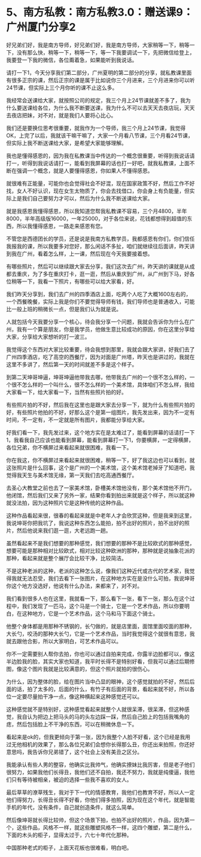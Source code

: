# 5、南方私教：南方私教3.0：赠送课9：广州厦门分享2

好兄弟们好，我是南方导师，好兄弟们好，我是南方导师，大家稍等一下，稍等一下，没有那么快，稍等一下，稍等一下，等一下我要调试一下，先把微信给登上，我要登一下我的微信，各位甭着急，如果能听到我说话。

请打一下1，今天分享我们第二部分，广州夏明的第二部分的分享，就私教课里面有很多正宗的课，然后正宗的课是属于比如说你三个月进来，三个月进来你可以听24节课，但实际上三个月你听的课不止这么多。

我经常会送课给大家，就按照公司的规定，我三个月上24节课就差不多了，我为什么要送课给各位，为什么我不断要送课，我为什么不可以去天天去夜店玩，天天去夜店把妹，对不对，就是我们人要将心比心。

我们还是要换位思考很重要，就我作为一个导师，我三个月上24节课，我觉得OK，上完了以后，我就该干嘛干嘛了，大家一个月看八节课，三个月看24节课，但实际上我不断送课给大家，是希望大家能够理解。

我也是懂得感恩的，因为我在私教课当中传达的一个概念很重要，听得到我说话请打一，听得到我说话请打一，能看到我屏幕的话也打一好吧，就我私教课，上面不断在强调一个概念，就是人要懂得感恩，你如果人不懂得感恩。

就很难有正能量，可能你也会觉得社会不好混，现在国家政策不好，然后工作不好找，女人不好认识，现在女生太物质了，你会去找借口，你会身上有负能量，但实际上是我们自己要努力才可以，然后为什么我不断送课给大家。

就是我感恩我懂得感恩，所以我知道您帮我私教课不容易，三个月4800，半年8000，半年高级版16000，一年25000，对于各位来说，花钱都想得到超值的东西，所以我懂得感恩，一路走来感恩有您。

不管您是西德团长的学员，还是说是我南方私教学员，我都感恩有你们，你们信任我报我的课，所以我要多对您好，那么闲话不多扯，咱们就继续往后面讲，昨天讲到我在广州，看着怎么样，上一课，然后现在今天我要接着想。

有哪些照片，然后可以继续跟大家去分享，我们这次去广州，昨天讲的课就是从成都去重庆，为了多在重庆打卡，逛一逛，然后从重庆到广州，从广州到下马，好各位稍等一下，我看一下照片，有哪些可以给大家看，好。

我们昨天分享到，我们去广州的四季酒店上面，吃两个人吃了大概1600左右的，一个西餐晚餐，实际上我是你们不要觉得导师有钱，我们导师也是普通收入，可能比一般上班的稍微长一点，但是我们认为就是说。

人就包括今天我要分享一个核心，待会我分享一个问题，我就会告诉你为什么在广州，我有一个算是朋友，你是我学员，他做生意比较成功的原因，你在这里分享给大家，分享给大家想听的打一波三。

我觉得这个东西对大家比较重要，待会我想到那里，我就会跟大家讲，好我们去了广州四季酒店，吃了高空的西餐厅，因为对面是广州塔，昨天也是讲过的，我就在这里不多讲了，然后第一天的时间就差不多是这个样子。

到第二天坤哥坤逼，坤哥坤逼他带我去哪，他带我去广州的一个很不怎么样的，一个很不怎么样的一个叫什么，很不怎么样的一个美术馆，具体咱们不怎么样，我给大家看一下，给大家看一下，当然有些照片拍的好。

有些照片拍的不好，然后我在这里也是跟大家去分享一下，就为什么有些照片拍的好，有些照片他拍的不好，好那么这个是第一组图片，我先发出来，因为不一定有时间，不一定有，不一定就是所有图片，我都能分享给大家。

好我们看一下，我先发过来，这个地方实在是太难过了，能看到屏幕的话请打一下1，我看我自己应该也能看到屏幕，能看到屏幕打一下1，你要横屏，一定得横屏，各位兄弟，你不横屏过来看起来就很困难，我看一下。

你在我这，你不横屏过来看起来就很困难，稍等一下，好了我这边也可以看到，就这张照片是什么回事，这个是广州的一个美术馆，这个美术馆老掉牙了知道吧，我觉得我天生与美术馆无缘，第一天我们去吃高通西餐厅。

去圣心大教堂之前也去了一家美术馆，卧槽美术馆他没有，那个美术馆他不开门，他闭馆，然后我们又来了另外一家，结果你看到拍出来就是这个样子，所以就这种就没法拍，因为这种照片它是这种传统的这种作品。

这种作品看起来很，很春的看起来就是中老年人才会欣赏这种，但是我来到这里，我说坤哥你把我坑了，我说这种东西怎么能拍，拍不出好的照片，拍不出好的照片，然后他说来我们逛一逛，大老远跑一趟。

虽然看起来不是我们想要的那种感觉，我们想要的那种不是比较欧式的那种感觉，想要可能是那种相对比较欧式，相对比较这种欧洲的那种，那种就是说抽象花派的那种，看起来就是整个展厅会比较干净，比较简洁。

不是这种老派的这种，老派的这种怎么说，像我们这种近代或古代的艺术家，我觉得我就无法忍受，我们去看下一张图片，在这种地方实在是没什么可拍，我说坤哥你这个地方没选好，他说有什么办法，来都来了，对不对。

我们看到很多人也在这里，我就看一下，那么看下一张，看下一张，那么在这个过程中，我们发现了一匹马，这个马是一个骑士，它是一个艺术作品，所以你要明白，在这种地方，它是一个艺术作品，这个马和马下面这个骑士。

他整个身体都是用那种不锈钢的，长勺做的，就是店里面，面馆里面咬面的那种，大长勺，咬汤的那种大长勺，它是一个艺术作品，当时我觉得这个就很有意思，我就去跟他合影，所以大家明白，可艺术作品可以。

你不一定需要别人帮你去拍，你也可以通过自拍来完成，你露半边脸都可以，像这半边脸我的脸，其实大家也知道，我平时长得不是特别好看，但我可以通过后期修图，像这个图片我就是比较满意的，但这个照片就拍的很伤心。

为什么，因为整体的脸，给在图片当中凸显的眼神，这个感觉就拍的不好，然后后面的话，拍了太多的，后面的什么，有竹子有后面的背景，看起来就不好，所以各位一定要尽量拍干净一点，像这种横起来这种感觉还可以。

这种感觉就不是特别好，这种感觉看起来就整个人就很呆滞，很呆滞，但这种感觉，我自认为把边上把马头的马的头左边踩一踩，然后自己脸上的包括我嘴角的痣，然后包括脸上不干净的东西，可以在稍微休息一下。

看起来是ok的，但我更倾向于第一张，因为我整个人脸不好看，这个已经是我用过无他相机的效果了，那么各位兄弟们会想你长得那么丑，你还出来拍照，你还好意思吗，我告诉你兄弟错了，这个社会上没有美丑之区分。

我能承认有些人男的整容，他确实比我帅气，他确实撩妹比我厉害，但是老子他们很努力，如果我他们长得丑，我他们还不自拍，我还不努力，我就是纯傻逼，我他们只有等待被相亲，被迫的选择一些我不喜欢的女人。

最后草草的潦草残生，我对于下一代的情感教育，我他们也教育不好，所以人一定他们得努力，长得丑长得不好看，你他们得多拍照，因为现在这个年代，就是智能手机的年代，没有条件，自己就创造条件，就这么简单。

然后像坤哥就长得比较帅，但这个场景下拍，也拍不出好的照片，作品，因为第一个，这些作品，风格不一样，就这些雕塑风格不一样，这四个雕塑，第二是什么，下面的木头的柜子，显得太过于，六七十年代化那种。

中国那种老式的柜子，上面天花板也很难看，明白吧。